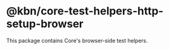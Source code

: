 # @kbn/core-test-helpers-http-setup-browser

This package contains Core's browser-side test helpers.
